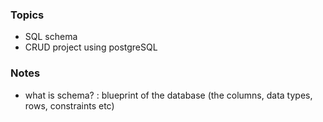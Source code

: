 
### Topics  
- SQL schema
- CRUD project using postgreSQL 

### Notes  
-  what is schema? : blueprint of the database (the columns, data types, rows, constraints etc)
